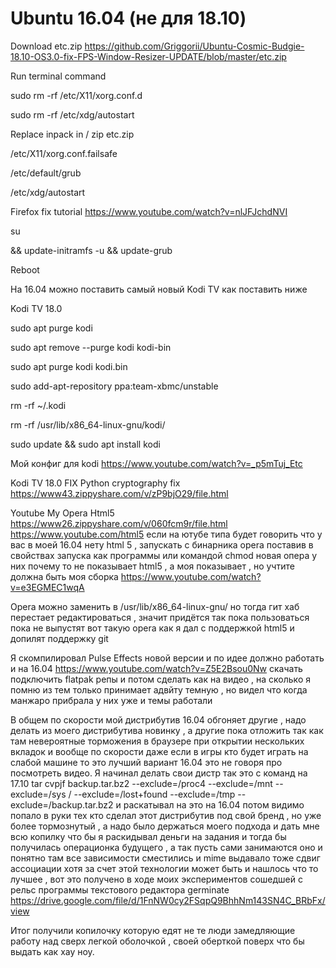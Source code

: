 # Ubuntu 16.04 (не для 18.10)

Download etc.zip https://github.com/Griggorii/Ubuntu-Cosmic-Budgie-18.10-OS3.0-fix-FPS-Window-Resizer-UPDATE/blob/master/etc.zip

Run terminal command

sudo rm -rf /etc/X11/xorg.conf.d

sudo rm -rf /etc/xdg/autostart

Replace inpack in / zip etc.zip  

/etc/X11/xorg.conf.failsafe

/etc/default/grub

/etc/xdg/autostart

Firefox fix tutorial https://www.youtube.com/watch?v=nlJFJchdNVI

su

&& update-initramfs -u && update-grub

Reboot

На 16.04 можно поставить самый новый Kodi TV как поставить ниже

Kodi TV 18.0 

sudo apt purge kodi

sudo apt remove --purge kodi kodi-bin

sudo apt purge kodi kodi.bin

sudo add-apt-repository ppa:team-xbmc/unstable

rm -rf ~/.kodi

rm -rf /usr/lib/x86_64-linux-gnu/kodi/

sudo update && sudo apt install kodi

Мой конфиг для kodi https://www.youtube.com/watch?v=_p5mTuj_Etc 

Kodi TV 18.0 FIX Python cryptography fix https://www43.zippyshare.com/v/zP9bjO29/file.html

Youtube My Opera Html5 https://www26.zippyshare.com/v/060fcm9r/file.html https://www.youtube.com/html5 если на ютубе типа будет говорить что у вас в моей 16.04 нету html 5 , запускать с бинарника opera поставив в свойствах запуска как программы или командой chmod новая опера у них почему то не показывает html5 , а моя показывает , но учтите должна быть моя сборка https://www.youtube.com/watch?v=e3EGMEC1wqA

Opera можно заменить в /usr/lib/x86_64-linux-gnu/ но тогда гит хаб перестает редактироваться , значит придётся так пока пользоваться пока не выпустят вот такую opera как я дал с поддержкой html5 и допилят поддержку git

Я скомпилировал Pulse Effects новой версии и по идее должно работать и на 16.04 https://www.youtube.com/watch?v=Z5E2Bsou0Nw скачать подключить flatpak репы и потом сделать как на видео , на сколько я помню из тем только принимает адвйту темную , но видел что когда манжаро прибрала у них уже и темы работали

В общем по скорости мой дистрибутив 16.04 обгоняет другие , надо делать из моего дистрибутива новинку , а другие пока отложить так как там невероятные торможения в браузере при открытии нескольких вкладок и вообще по скорости даже если в игры кто будет играть на слабой машине то это лучший вариант 16.04 это не говоря про посмотреть видео.
Я начинал делать свои дистр так это с команд на 17.10 tar cvpjf backup.tar.bz2 --exclude=/proc4 --exclude=/mnt --exclude=/sys / --exclude=/lost+found --exclude=/tmp --exclude=/backup.tar.bz2 и раскатывал на это на 16.04 потом видимо попало в руки тех кто сделал этот дистрибутив под свой бренд , но уже более тормознутый , а надо было держаться моего подхода и дать мне всю копилку что бы я раскидывал деньги на задания и тогда бы получилась операционка будущего , а так пусть сами занимаются оно и понятно там все зависимости сместились и mime выдавало тоже сдвиг ассоциации хотя за счет этой технологии может быть и нашлось что то лучшее , вот это получено в ходе моих экспериментов сошедшей с рельс программы текстового редактора germinate https://drive.google.com/file/d/1FnNW0cy2FSqpQ9BhhNm143SN4C_BRbFx/view

Итог получили копилочку которую едят не те люди замедляющие работу над сверх легкой оболочкой , своей оберткой поверх что бы выдать как хау ноу.
